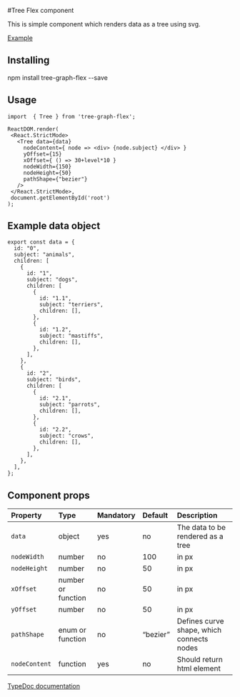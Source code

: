 #Tree Flex component

This is simple component which renders data as a tree using svg.

[Example](https://andrey-bogdanov.github.io/treeflex-ed/example/build)

## Installing

npm install tree-graph-flex --save

## Usage

```
import  { Tree } from 'tree-graph-flex';

ReactDOM.render(
 <React.StrictMode>
   <Tree data={data}
     nodeContent={ node => <div> {node.subject} </div> }
     yOffset={15}
     xOffset={ () => 30+level*10 }
     nodeWidth={150}
     nodeHeight={50}
     pathShape={"bezier"}
   />
 </React.StrictMode>,
 document.getElementById('root')
);

```

## Example data object

```
export const data = {
  id: "0",
  subject: "animals",
  children: [
    {
      id: "1",
      subject: "dogs",
      children: [
        {
          id: "1.1",
          subject: "terriers",
          children: [],
        },
        {
          id: "1.2",
          subject: "mastiffs",
          children: [],
        },
      ],
    },
    {
      id: "2",
      subject: "birds",
      children: [
        {
          id: "2.1",
          subject: "parrots",
          children: [],
        },
        {
          id: "2.2",
          subject: "crows",
          children: [],
        },
      ],
    },
  ],
};

```

## Component props

| Property      | Type               | Mandatory | Default  | Description                               |
| :------------ | :----------------- | :-------- | :------- | :---------------------------------------- |
| `data`        | object             | yes       | no       | The data to be rendered as a tree         |
| `nodeWidth`   | number             | no        | 100      | in px                                     |
| `nodeHeight`  | number             | no        | 50       | in px                                     |
| `xOffset`     | number or function | no        | 50       | in px                                     |
| `yOffset`     | number             | no        | 50       | in px                                     |
| `pathShape`   | enum or function   | no        | “bezier” | Defines curve shape, which connects nodes |
| `nodeContent` | function           | yes       | no       | Should return html element                |

[TypeDoc documentation](https://andrey-bogdanov.github.io/treeflex-ed/docs/index.html)


